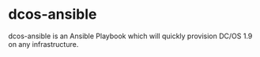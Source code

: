# dcos-ansible
dcos-ansible is an Ansible Playbook which will quickly provision DC/OS 1.9 on any infrastructure.
